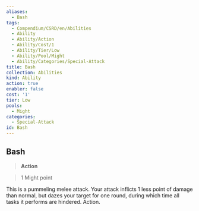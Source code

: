 ```yaml
---
aliases:
  - Bash
tags:
  - Compendium/CSRD/en/Abilities
  - Ability
  - Ability/Action
  - Ability/Cost/1
  - Ability/Tier/Low
  - Ability/Pool/Might
  - Ability/Categories/Special-Attack
title: Bash
collection: Abilities
kind: Ability
action: true
enabler: false
cost: '1'
tier: Low
pools:
  - Might
categories:
  - Special-Attack
id: Bash
---
```

## Bash    
>**Action**    
>1 Might point  
    
This is a pummeling melee attack. Your attack inflicts 1 less point of damage than normal, but dazes your target for one round, during which time all tasks it performs are hindered. Action.
